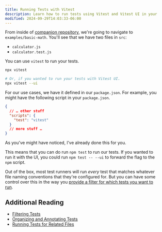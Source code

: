 ```yaml
---
title: Running Tests with Vitest
description: Learn how to run tests using Vitest and Vitest UI in your project.
modified: 2024-09-29T14:03:33-06:00
---
```


From inside of [companion repository](https://github.com/stevekinney/introduction-to-testing), we're going to navigate to `examples/basic-math`. You'll see that we have two files in `src`:

- `calculator.js`
- `calculator.test.js`

You can use `vitest` to run your tests.

```sh
npx vitest

# Or, if you wanted to run your tests with Vitest UI.
npx vitest --ui
```

For our use cases, we have it defined in our `package.json`. For example, you might have the following script in your `package.json`.

```json
{
  // … other stuff
  "scripts": {
    "test": "vitest"
  }
  // more stuff …
}
```

As you've might have noticed, I've already done this for you.

This means that you can do run `npm test` to run our tests. If you wanted to run it with the UI, you could run `npm test -- --ui` to forward the flag to the `npm` script.

Out of the box, most test runners will run _every_ test that matches whatever file naming conventions that they're configured for. But you can have some control over this in the way you [provide a filter for which tests you want to run](filtering-tests.md).

## Additional Reading

- [Filtering Tests](filtering-tests.md)
- [Organizing and Annotating Tests](organizing-and-annotating-tests.md)
- [Running Tests for Related Files](running-tests-for-related-files.md)

